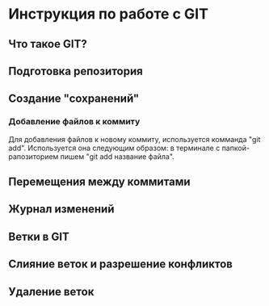 # Инструкция по работе с GIT

## Что такое GIT? 

## Подготовка репозитория

## Создание "сохранений"

### Добавление файлов к коммиту
Для добавления файлов к новому коммиту, используется комманда "git add". Используется она следующим образом: в терминале с папкой-рапозиторием пишем "git add название файла".

## Перемещения между коммитами

## Журнал изменений

## Ветки в GIT

## Слияние веток и разрешение конфликтов

## Удаление веток